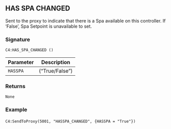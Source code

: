 ## HAS SPA CHANGED

Sent to the proxy to indicate that there is a Spa available on this controller. If ‘False’, Spa Setpoint is unavailable to set.


### Signature

`C4:HAS_SPA_CHANGED ()`


| Parameter | Description |
| --- | --- |
| `HASSPA` | (“True/False”) |


### Returns

`None`


### Example

`C4:SendToProxy(5001, "HASSPA_CHANGED", {HASSPA = "True"})`
 `
`
